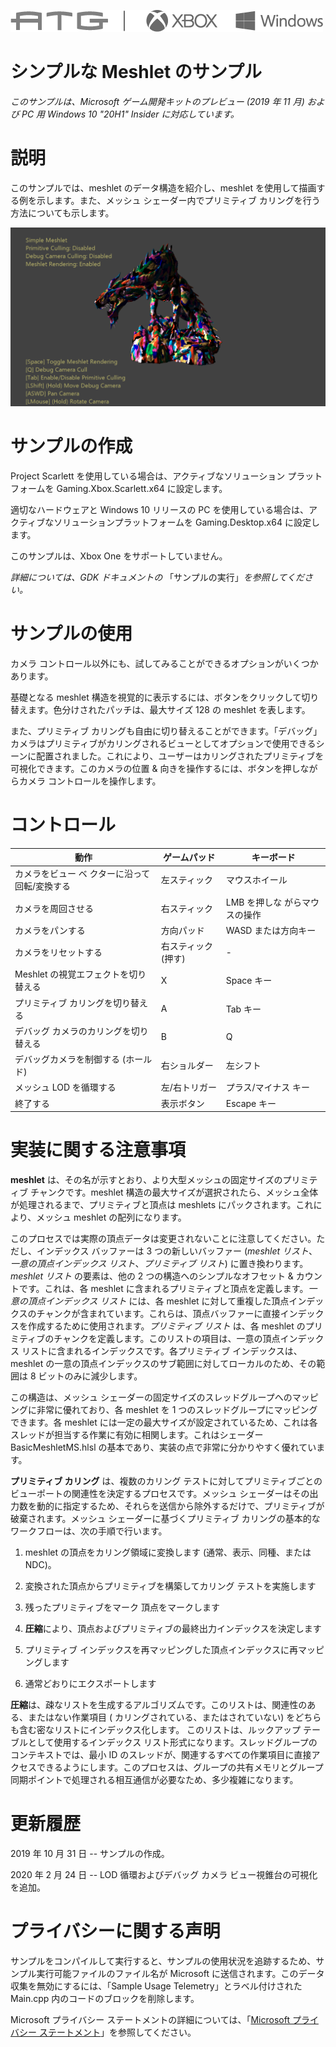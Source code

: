   ![](./media/image1.png)

#   シンプルな Meshlet のサンプル

*このサンプルは、Microsoft ゲーム開発キットのプレビュー (2019 年 11 月)
および PC 用 Windows 10 "20H1" Insider に対応しています。*

# 説明

このサンプルでは、meshlet のデータ構造を紹介し、meshlet
を使用して描画する例を示します。また、メッシュ
シェーダー内でプリミティブ カリングを行う方法についても示します。

![](./media/image3.png)

# サンプルの作成

Project Scarlett を使用している場合は、アクティブなソリューション
プラットフォームを Gaming.Xbox.Scarlett.x64 に設定します。

適切なハードウェアと Windows 10 リリースの PC
を使用している場合は、アクティブなソリューションプラットフォームを
Gaming.Desktop.x64 に設定します。

このサンプルは、Xbox One をサポートしていません。

*詳細については、GDK ドキュメントの*
「サンプルの実行」*を参照してください。*

# サンプルの使用

カメラ
コントロール以外にも、試してみることができるオプションがいくつかあります。

基礎となる meshlet
構造を視覚的に表示するには、ボタンをクリックして切り替えます。色分けされたパッチは、最大サイズ
128 の meshlet を表します。

また、プリミティブ
カリングも自由に切り替えることができます。「デバッグ」カメラはプリミティブがカリングされるビューとしてオプションで使用できるシーンに配置されました。これにより、ユーザーはカリングされたプリミティブを可視化できます。このカメラの位置
& 向きを操作するには、ボタンを押しながらカメラ
コントロールを操作します。

# コントロール​​

| 動作                         |  ゲームパッド     |  キーボード        |
|------------------------------|------------------|-------------------|
| カメラをビュー ベ クターに沿って回転/変換する |  左スティック  |  マウスホイール |
| カメラを周回させる  |  右スティック  |  LMB を押しな がらマウスの操作  |
| カメラをパンする  |  方向パッド  |  WASD または方向キー    |
| カメラをリセットする  |  右スティック (押す) |  \- |
| Meshlet の視覚エフェクトを切り替える |  X  |  Space キー |
| プリミティブ カリングを切り替える |  A  |  Tab キー |
| デバッグ カメラのカリングを切り替える |  B  |  Q |
| デバッグカメラを制御する (ホールド) |  右ショルダー  |  左シフト |
| メッシュ LOD を循環する  |  左/右トリガー  |  プラス/マイナス キー              |
| 終了する                     |  表示ボタン       |  Escape キー       |

# 実装に関する注意事項

**meshlet**
は、その名が示すとおり、より大型メッシュの固定サイズのプリミティブ
チャンクです。meshlet
構造の最大サイズが選択されたら、メッシュ全体が処理されるまで、プリミティブと頂点は
meshlets にパックされます。これにより、メッシュ meshlet
の配列になります。

このプロセスでは実際の頂点データは変更されないことに注意してください。ただし、インデックス
バッファーは 3 つの新しいバッファー (*meshlet
リスト*、*一意の頂点インデックス リスト*、*プリミティブ リスト*)
に置き換わります。*meshlet リスト* の要素は、他の 2
つの構造へのシンプルなオフセット & カウントです。これは、各 meshlet
に含まれるプリミティブと頂点を定義します。*一意の頂点インデックス
リスト* には、各 meshlet
に対して重複した頂点インデックスのチャンクが含まれています。これらは、頂点バッファーに直接インデックスを作成するために使用されます。*プリミティブ
リスト* は、各 meshlet
のプリミティブのチャンクを定義します。このリストの項目は、一意の頂点インデックス
リストに含まれるインデックスです。各プリミティブ インデックスは、meshlet
の一意の頂点インデックスのサブ範囲に対してローカルのため、その範囲は 8
ビットのみに減少します。

この構造は、メッシュ
シェーダーの固定サイズのスレッドグループへのマッピングに非常に優れており、各
meshlet を 1 つのスレッドグループにマッピングできます。各 meshlet
には一定の最大サイズが設定されているため、これは各スレッドが担当する作業に有効に相関します。これはシェーダー
BasicMeshletMS.hlsl
の基本であり、実装の点で非常に分かりやすく優れています。

**プリミティブ カリング** は、複数のカリング
テストに対してプリミティブごとのビューポートの関連性を決定するプロセスです。メッシュ
シェーダーはその出力数を動的に指定するため、それらを送信から除外するだけで、プリミティブが破棄されます。メッシュ
シェーダーに基づくプリミティブ
カリングの基本的なワークフローは、次の手順で行います。

1.  meshlet の頂点をカリング領域に変換します (通常、表示、同種、または
    NDC)。

2.  変換された頂点からプリミティブを構築してカリング テストを実施します

3.  残ったプリミティブをマーク 頂点をマークします

4.  **圧縮**により、頂点およびプリミティブの最終出力インデックスを決定します

5.  プリミティブ
    インデックスを再マッピングした頂点インデックスに再マッピングします

6.  通常どおりにエクスポートします

**圧縮**は、疎なリストを生成するアルゴリズムです。このリストは、関連性のある、またはない作業項目
( カリングされている、またはされていない)
をどちらも含む密なリストにインデックス化します。
このリストは、ルックアップ テーブルとして使用するインデックス
リスト形式になります。スレッドグループのコンテキストでは、最小 ID
のスレッドが、関連するすべての作業項目に直接アクセスできるようにします。このプロセスは、グループの共有メモリとグループ同期ポイントで処理される相互通信が必要なため、多少複雑になります。

# 更新履歴

2019 年 10 月 31 日 -- サンプルの作成。

2020 年 2 月 24 日 -- LOD 循環およびデバッグ カメラ
ビュー視錐台の可視化を追加。

# プライバシーに関する声明

サンプルをコンパイルして実行すると、サンプルの使用状況を追跡するため、サンプル実行可能ファイルのファイル名が
Microsoft に送信されます。このデータ収集を無効にするには、「Sample Usage
Telemetry」とラベル付けされた Main.cpp
内のコードのブロックを削除します。

Microsoft プライバシー ステートメントの詳細については、「[Microsoft
プライバシー
ステートメント](https://privacy.microsoft.com/en-us/privacystatement/)」を参照してください。
